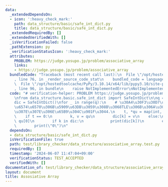 ```yaml
---
data:
  _extendedDependsOn:
  - icon: ':heavy_check_mark:'
    path: data_structure/basic/safe_int_dict.py
    title: data_structure/basic/safe_int_dict.py
  _extendedRequiredBy: []
  _extendedVerifiedWith: []
  _isVerificationFailed: false
  _pathExtension: py
  _verificationStatusIcon: ':heavy_check_mark:'
  attributes:
    PROBLEM: https://judge.yosupo.jp/problem/associative_array
    links:
    - https://judge.yosupo.jp/problem/associative_array
  bundledCode: "Traceback (most recent call last):\n  File \"/opt/hostedtoolcache/PyPy/3.10.14/x64/lib/pypy3.10/site-packages/onlinejudge_verify/documentation/build.py\"\
    , line 76, in _render_source_code_stat\n    bundled_code = language.bundle(\n\
    \  File \"/opt/hostedtoolcache/PyPy/3.10.14/x64/lib/pypy3.10/site-packages/onlinejudge_verify/languages/python.py\"\
    , line 96, in bundle\n    raise NotImplementedError\nNotImplementedError\n"
  code: "# verification-helper: PROBLEM https://judge.yosupo.jp/problem/associative_array\n\
    \nfrom data_structure.basic.safe_int_dict import SafeIntDict\n\nq = int(input())\n\
    dic = SafeIntDict()\nfor _ in range(q):\n    # \u30A4\u30F3\u30D7\u30C3\u30C8\u3092\
    \u6574\u6570\u306B\u5909\u63DB\u3059\u308B\u3068TLE\u306B\u306A\u308B.str\u306E\
    \u307E\u307E\u306E\u65B9\u304C\u901F\u3044.\n    t, *qu = map(int, input().split())\n\
    \    if t == 0:\n        k, v = qu\n        dic[k] = v\n    else:\n        k =\
    \ qu[0]\n        if k in dic:\n            print(dic[k])\n        else:\n    \
    \        print(\"0\")\n"
  dependsOn:
  - data_structure/basic/safe_int_dict.py
  isVerificationFile: true
  path: test/library_checker/data_structure/associative_array.test.py
  requiredBy: []
  timestamp: '2024-06-07 11:47:04+09:00'
  verificationStatus: TEST_ACCEPTED
  verifiedWith: []
documentation_of: test/library_checker/data_structure/associative_array.test.py
layout: document
title: Assosiative Array
---
```

